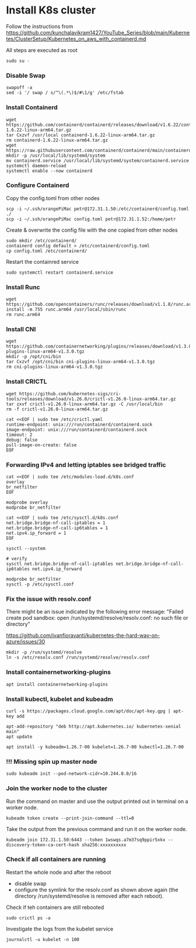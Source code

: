 # Install K8s cluster

Follow the instructions from https://github.com/kunchalavikram1427/YouTube_Series/blob/main/Kubernetes/ClusterSetup/Kubernetes_on_aws_with_containerd.md

All steps are executed as root

```
sudo su -
```

### Disable Swap

```
swapoff -a
sed -i '/ swap / s/^\(.*\)$/#\1/g' /etc/fstab
```

### Install Containerd

```
wget https://github.com/containerd/containerd/releases/download/v1.6.22/containerd-1.6.22-linux-arm64.tar.gz
tar Cxzvf /usr/local containerd-1.6.22-linux-arm64.tar.gz
rm containerd-1.6.22-linux-arm64.tar.gz
wget https://raw.githubusercontent.com/containerd/containerd/main/containerd.service
mkdir -p /usr/local/lib/systemd/system
mv containerd.service /usr/local/lib/systemd/system/containerd.service
systemctl daemon-reload
systemctl enable --now containerd
```

### Configure Containerd

Copy the config.toml from other nodes

```
scp -i ~/.ssh/orangePiMac petr@172.31.1.50:/etc/containerd/config.toml ./
scp -i ~/.ssh/orangePiMac config.toml petr@172.31.1.52:/home/petr
```
Create & overwrite the config file with the one copied from other nodes

```
sudo mkdir /etc/containerd/
containerd config default > /etc/containerd/config.toml
cp config.toml /etc/containerd/
```

Restart the containred service
```
sudo systemctl restart containerd.service
```


### Install Runc

```
wget https://github.com/opencontainers/runc/releases/download/v1.1.8/runc.arm64
install -m 755 runc.arm64 /usr/local/sbin/runc
rm runc.arm64
```

### Install CNI

```
wget https://github.com/containernetworking/plugins/releases/download/v1.3.0/cni-plugins-linux-arm64-v1.3.0.tgz
mkdir -p /opt/cni/bin
tar Cxzvf /opt/cni/bin cni-plugins-linux-arm64-v1.3.0.tgz
rm cni-plugins-linux-arm64-v1.3.0.tgz
```

### Install CRICTL

```
wget https://github.com/kubernetes-sigs/cri-tools/releases/download/v1.26.0/crictl-v1.26.0-linux-arm64.tar.gz
tar zxvf crictl-v1.26.0-linux-arm64.tar.gz -C /usr/local/bin
rm -f crictl-v1.26.0-linux-arm64.tar.gz

cat <<EOF | sudo tee /etc/crictl.yaml
runtime-endpoint: unix:///run/containerd/containerd.sock
image-endpoint: unix:///run/containerd/containerd.sock
timeout: 2
debug: false
pull-image-on-create: false
EOF
```

### Forwarding IPv4 and letting iptables see bridged traffic

```
cat <<EOF | sudo tee /etc/modules-load.d/k8s.conf
overlay
br_netfilter
EOF

modprobe overlay
modprobe br_netfilter

cat <<EOF | sudo tee /etc/sysctl.d/k8s.conf
net.bridge.bridge-nf-call-iptables = 1
net.bridge.bridge-nf-call-ip6tables = 1
net.ipv4.ip_forward = 1
EOF

sysctl --system

# verify
sysctl net.bridge.bridge-nf-call-iptables net.bridge.bridge-nf-call-ip6tables net.ipv4.ip_forward

modprobe br_netfilter
sysctl -p /etc/sysctl.conf
```

### Fix the issue with resolv.conf

There might be an issue indicated by the following error message: "Failed create pod sandbox: open /run/systemd/resolve/resolv.conf: no such file or directory"

https://github.com/ivanfioravanti/kubernetes-the-hard-way-on-azure/issues/30

```
mkdir -p /run/systemd/resolve
ln -s /etc/resolv.conf /run/systemd/resolve/resolv.conf
```

### Install containernetworking-plugins

```
apt install containernetworking-plugins
```



### Install kubectl, kubelet and kubeadm
```
curl -s https://packages.cloud.google.com/apt/doc/apt-key.gpg | apt-key add

apt-add-repository "deb http://apt.kubernetes.io/ kubernetes-xenial main"
apt update

apt install -y kubeadm=1.26.7-00 kubelet=1.26.7-00 kubectl=1.26.7-00
```


### !!! Missing spin up master node

```
sudo kubeadm init --pod-network-cidr=10.244.0.0/16
```


### Join the worker node to the cluster

Run the command on master and use the output printed out in terminal on a worker node.
```
kubeadm token create --print-join-command --ttl=0
```

Take the output from the previous command and run it on the worker node.
```
kubeadm join 172.31.1.50:6443 --token 1wswqs.a7m37sq9ppir5xkx --discovery-token-ca-cert-hash sha256:xxxxxxxxxx
```


### Check if all containers are running

Restart the whole node and after the reboot
- disable swap
- configure the symlink for the resolv.conf as shown above again (the directory /run/systemd/resolve is removed after each reboot).

Check if teh containers are still rebooted
```
sudo crictl ps -a
```

Investigate the logs from the kubelet service

```
journalctl -u kubelet -n 100
```
